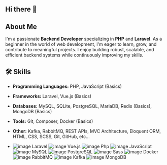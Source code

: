 ## Hi there 👋

## About Me
I'm a passionate **Backend Developer** specializing in **PHP** and **Laravel**. As a beginner in the world of web development, I'm eager to learn, grow, and contribute to meaningful projects. I enjoy building robust, scalable, and efficient backend systems while continuously improving my skills.

## 🛠️ Skills
- **Programming Languages:** PHP, JavaScript (Basics)
- **Frameworks:** Laravel, Vue.js (Basics)
- **Databases:** MySQL, SQLite, PostgreSQL, MariaDB, Redis (Basics), MongoDB (Basics)
- **Tools:** Git, Composer, Docker (Basics)
- **Other:** Kafka, RabbitMQ, REST APIs, MVC Architecture, Eloquent ORM, HTML, CSS, SCSS, Git, GitHub, etc...

- ![image](https://github.com/user-attachments/assets/a3e103f1-9f12-49d4-95fe-fff0cd29578a) Laravel 
![image](https://github.com/user-attachments/assets/b8711d04-04db-4e2e-bb8a-3912aaaa45d2) Vue.js
![image](https://github.com/user-attachments/assets/91023860-cf04-4175-8422-eb9d49938792) Php
![image](https://github.com/user-attachments/assets/3b9a88f6-bc9b-4c5b-9fc4-52dbbf1135ae) JavaScript
![image](https://github.com/user-attachments/assets/4449a7e9-e566-44df-a251-057cce168900) MySQL
![image](https://github.com/user-attachments/assets/2f84a1a3-4c81-4b5c-b745-b8d213b64409) PostgreSQL
![image](https://github.com/user-attachments/assets/eebc2aed-32cb-41a1-932c-77f84f83b433) Sass
![image](https://github.com/user-attachments/assets/4c8313d7-634f-4c1c-aec3-64c84161f2ae) Docker
![image](https://github.com/user-attachments/assets/a53ed8fc-8c13-4910-ba9a-383d366bc775) RabbitMQ
![image](https://github.com/user-attachments/assets/7ff34fd0-a8be-45ca-b672-d9465222754a) Kafka
![image](https://github.com/user-attachments/assets/3f867d57-00c9-4337-a995-39c1e963a02d) MongoDB
